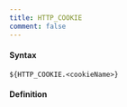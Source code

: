 ```yaml
---
title: HTTP_COOKIE
comment: false
---
```


#### Syntax

`${HTTP_COOKIE.<cookieName>}`

#### Definition